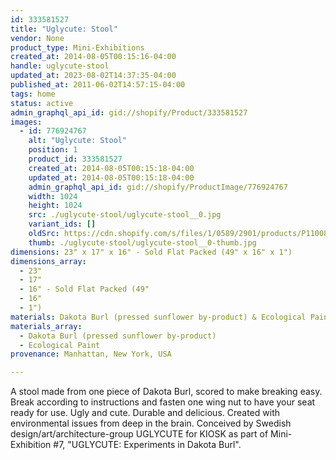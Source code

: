 ```yaml
---
id: 333581527
title: "Uglycute: Stool"
vendor: None
product_type: Mini-Exhibitions
created_at: 2014-08-05T00:15:16-04:00
handle: uglycute-stool
updated_at: 2023-08-02T14:37:35-04:00
published_at: 2011-06-02T14:57:15-04:00
tags: home
status: active
admin_graphql_api_id: gid://shopify/Product/333581527
images:
  - id: 776924767
    alt: "Uglycute: Stool"
    position: 1
    product_id: 333581527
    created_at: 2014-08-05T00:15:18-04:00
    updated_at: 2014-08-05T00:15:18-04:00
    admin_graphql_api_id: gid://shopify/ProductImage/776924767
    width: 1024
    height: 1024
    src: ./uglycute-stool/uglycute-stool__0.jpg
    variant_ids: []
    oldSrc: https://cdn.shopify.com/s/files/1/0589/2901/products/P1100850.jpeg?v=1407212118
    thumb: ./uglycute-stool/uglycute-stool__0-thumb.jpg
dimensions: 23" x 17" x 16" - Sold Flat Packed (49" x 16" x 1")
dimensions_array:
  - 23"
  - 17"
  - 16" - Sold Flat Packed (49"
  - 16"
  - 1")
materials: Dakota Burl (pressed sunflower by-product) & Ecological Paint
materials_array:
  - Dakota Burl (pressed sunflower by-product)
  - Ecological Paint
provenance: Manhattan, New York, USA

---
```


A stool made from one piece of Dakota Burl, scored to make breaking easy. Break according to instructions and fasten one wing nut to have your seat ready for use. Ugly and cute. Durable and delicious. Created with environmental issues from deep in the brain. Conceived by Swedish design/art/architecture-group UGLYCUTE for KIOSK as part of Mini-Exhibition #7, "UGLYCUTE: Experiments in Dakota Burl".